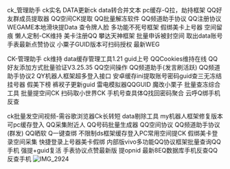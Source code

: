 ck_管理助手
ck实名
DATA更新ck
data转合并文本
pc缓存-Q拉，劫持框架
QQ好友群成员提取器
QQ空间CK提取
QQ批量解冻软件
QQ频道助手协议
QQ注册协议
WEGAME本地滑块提Data
查令牌人脸
多功能不死号框架
假绑美卡上号器
空间留痕
懒人定制-CK维持
美卡注册QQ
攀达天神框架
批量申诉被封空间
取出data账号
手表最新点赞协议
小粟子GUID版本可扫码授权
最新WEG

CK-管理助手
ck维持
data缓存管理工具1.21
guid上号
QQCookies维持在线
QQ好友添加方式批量验证V3.25.35
QQ空间操作
QQ频道助手{发言刷活跃)
QQ频道助手协议2
QY机器人框架超多登入接口
安卓缓存ini提取账号密码guid查三无冻结
挂号器
假美下榜
裤衩子更新guid
雷电模拟器QQGUID
魔改小栗子
批量查冻综合工具
批量提空间CK
扫码取小世界CK
手机号查具体Q找回密码聚合
云呼Q绑手机反查

ck批量发空间视频-需谷歌浏览器Ck长转短
data剔除工具
my机器人框架修复版本可pc缓存登入
QQ采集附近人
QQ号码批量生成器
QQ空间协议
QQ频道助手协议(群发)
QQ晒软
Q一键查绑
不限制ds框架缓存登入PC常用空间提CK
假绑美卡登录空间采集
快捷登录上号器美卡假绑
内部版vivo多功能QQ协议框架批量查询QQ手机
强提+guid复活
手表协议点赞最新版
提opnid
最新8EQ数据库手机反查QQ反查手机
![IMG_2924](https://github.com/user-attachments/assets/3e54c0de-12ca-4492-a17e-c799fc27db0f)
